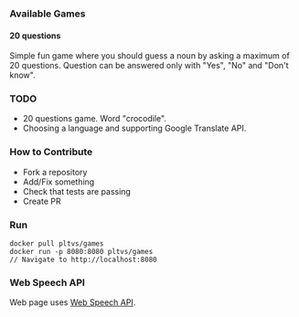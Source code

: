 ### Available Games

#### 20 questions

Simple fun game where you should guess a noun by asking a maximum of 20 questions. Question can be answered only with "Yes", "No" and "Don't know".

### TODO

- 20 questions game. Word "crocodile".
- Choosing a language and supporting Google Translate API.

### How to Contribute

* Fork a repository
* Add/Fix something
* Check that tests are passing
* Create PR

### Run

```
docker pull pltvs/games
docker run -p 8080:8080 pltvs/games
// Navigate to http://localhost:8080
```

### Web Speech API

Web page uses [Web Speech API](https://dvcs.w3.org/hg/speech-api/raw-file/tip/speechapi.html).
